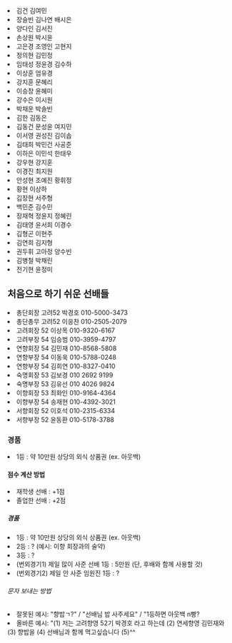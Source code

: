 <!DOCTYPE html>
<html lang="en">
<head>
    <meta charset="UTF-8">
    <meta name="viewport" content="width=device-width, initial-scale=1.0">
    <meta http-equiv="X-UA-Compatible" content="ie=edge">
    <title>Document</title>
</head>
<body>
    <li>김건 김여민</li>
    <li>장슬빈 김나연 배시은</li>
    <li>양다인 김서진</li>
    <li>손상원 박시윤</li>
    <li>고은경 조영인 고현지</li>
    <li>정의현 김민정</li>
    <li>임태성 정윤경 김수하</li>
    <li>이상훈 엄유경</li>
    <li>강지훈 문혜리</li>
    <li>이승창 윤혜미</li>
    <li>강수은 이시원</li>
    <li>박채운 박솔빈</li>
    <li>김한 김동은</li>
    <li>김동건 문성윤 여지민</li>
    <li>이서영 권성진 김이솝</li>
    <li>김태희 박민건 사공준</li>
    <li>이하은 이민석 한태우</li>
    <li>강우현 강지훈</li>
    <li>이경진 최지원</li>
    <li>안성현 조예진 황휘정</li>
    <li>황현 이상하</li>
    <li>김장현 서주형</li>
    <li>백민준 김수민</li>
    <li>장재혁 정윤지 정혜린</li>
    <li>김태영 윤서희 이경수</li>
    <li>김형곤 이현주</li>
    <li>김연희 김지형</li>
    <li>권두휘 고아정 양수빈</li>
    <li>김병철 박채린</li>
    <li>전기현 윤정미</li>

<h2>처음으로 하기 쉬운 선배들</h2>
    <li>총단회장 고려52 박경호 010-5000-3473</li>
    <li>총단총무 고려52 이응찬 010-2505-2079</li>
    <li>고려회장 52 이상목 010-9320-6167</li>
    <li>고려부장 54 임승범 010-3959-4797</li>
    <li>연향회장 54 김민재 010-8568-5808</li>
    <li>연향부장 54 이동욱 010-5788-0248</li>
    <li>연향부장 54 김희연 010-8327-0410</li>
    <li>숙명회장 53 김보경 010 2692 9199</li>
    <li>숙명부장 53 김유선 010 4026 9824</li>
    <li>이향회장 53 최화인 010-9164-4364</li>
    <li>이향부장 54 송재현 010-4392-3021</li>
    <li>서향회장 52 이호석 010-2315-6334</li>
    <li>서향부장 52 윤동환 010-5178-3788</li>

<h3>경품</h3>
    <li>1등 : 약 10만원 상당의 외식 상품권 (ex. 아웃백)</li>

<h4>점수 계산 방법</h4>
    <li>재학생 선배 : +1점</li>
    <li>졸업한 선배 : +2점</li>

<h5>경품</h5>
    <li>1등 : 약 10만원 상당의 외식 상품권 (ex. 아웃백)</li>
    <li>2등 : ? (예시: 이향 회장과의 술약)</li>
    <li>3등 : ? </li>
    <li>(번외경기1) 제일 많이 사준 선배 1등 : 5만원 (단, 후배와 함께 사용할 것)</li>
    <li>(번외경기2) 제일 안 사준 임원진 1등 : ?</li>

<h6>문자 보내는 방법</h6>
    <li>잘못된 예시: "향밥ㄱ?" / "선배님 밥 사주세요" / "1등하면 아웃백 n빵? </li>
    <li>올바른 예시: "(1) 저는 고려향영 52기 박경호 라고 하는데 (2) 연세향영 김민재와 (3) 향밥을 (4) 선배님과 함께 먹고싶습니다 (5)^^ </li>

</body>
</html>
